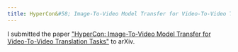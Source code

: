 ```yaml
---
title: HyperCon&#58; Image-To-Video Model Transfer for Video-To-Video Translation Tasks (arXiv)
---
```

I submitted the paper ["HyperCon: Image-To-Video Model Transfer for Video-To-Video Translation Tasks"](https://arxiv.org/abs/1912.04950) to arXiv.
